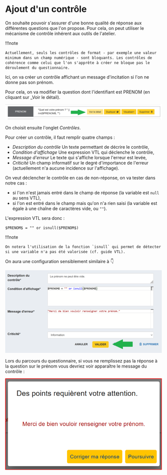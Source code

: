 # Ajout d'un contrôle

On souhaite pouvoir s'assurer d'une bonne qualité de réponse aux différentes questions que l'on propose. Pour cela, on peut utiliser le mécanisme de contrôle inhérent aux outils de l'atelier.

!!!note

    Actuellement, seuls les contrôles de format - par exemple une valeur minimum dans un champ numérique - sont bloquants. Les contrôles de cohérence comme celui que l'on s'apprête à créer ne bloque pas le déroulement du questionnaire.

Ici, on va créer un contrôle affichant un message d'incitation si l'on ne donne pas son prénom.

Pour cela, on va modifier la question dont l'identifiant est PRENOM (en cliquant sur _Voir le détail).

![Modification de la question PRENOM](../../img/pogues/controle-modification-question.png)

On choisit ensuite l'onglet _Contrôles_.

Pour créer un contrôle, il faut remplir quatre champs :

- _Description du contrôle_ Un texte permettant de décrire le contrôle,
- _Condition d'affichage_ Une expression VTL qui déclenche le contrôle,
- _Message d'erreur_ Le texte qui s'affiche lorsque l'erreur est levée,
- _Criticité_ Un champ informatif sur le degré d'importance de l'erreur (actuellement n'a aucune incidence sur l'affichage).

On veut déclencher le contrôle en cas de non-réponse, on va tester dans notre cas :

- si l'on n'est jamais entré dans le champ de réponse (la variable est `null` au sens VTL),
- si l'on est entré dans le champ mais qu'on n'a rien saisi (la variable est égale à une chaîne de caractères vide, ou `""`).

L'expression VTL sera donc :

```vtl
$PRENOM$ = "" or isnull($PRENOM$)
```

!!!note

    On notera l'utilisation de la fonction `isnull` qui permet de détecter si une variable n'a pas été valorisée (cf. guide VTL).

On aura une configuration sensiblement similaire à :point_down:

![Configuration du contrôle](../../img/pogues/controle-configuration.png)

Lors du parcours du questionnaire, si vous ne remplissez pas la réponse à la question sur le prénom vous devriez voir apparaître le message du contrôle :

![Affichage du contrôle](../../img/pogues/controle-affichage.png)
